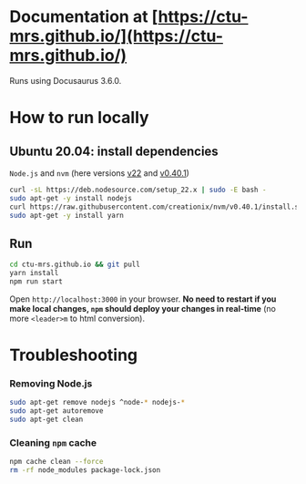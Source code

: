 # Documentation at [https://ctu-mrs.github.io/](https://ctu-mrs.github.io/)
Runs using Docusaurus 3.6.0.

# How to run locally

## Ubuntu 20.04: install dependencies

`Node.js` and `nvm` (here versions [v22](https://nodejs.org/en/about/previous-releases) and [v0.40.1](https://github.com/nvm-sh/nvm/releases))
```bash
curl -sL https://deb.nodesource.com/setup_22.x | sudo -E bash -
sudo apt-get -y install nodejs
curl https://raw.githubusercontent.com/creationix/nvm/v0.40.1/install.sh | bash
sudo apt-get -y install yarn
```

## Run

```bash
cd ctu-mrs.github.io && git pull
yarn install
npm run start
```

Open `http://localhost:3000` in your browser. **No need to restart if you make local changes, `npm` should deploy your changes in real-time** (no more `<leader>m` to html conversion).

# Troubleshooting

### Removing Node.js

```bash
sudo apt-get remove nodejs ^node-* nodejs-*
sudo apt-get autoremove
sudo apt-get clean
```

### Cleaning `npm` cache

```bash
npm cache clean --force
rm -rf node_modules package-lock.json
```
